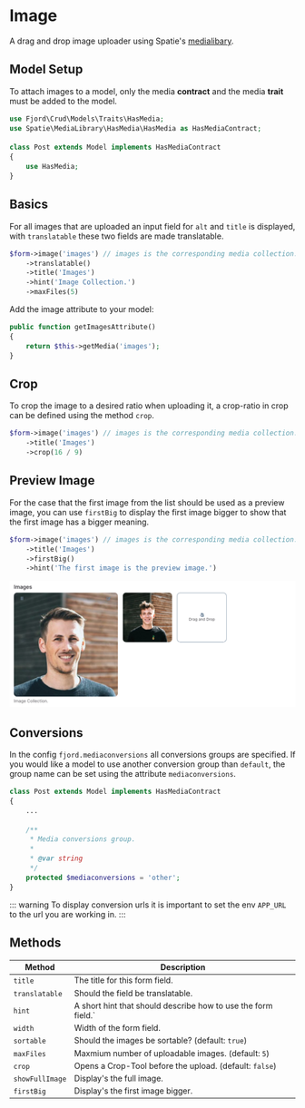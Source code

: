 # Image

A drag and drop image uploader using Spatie's [medialibary](https://docs.spatie.be/laravel-medialibrary/v7/introduction/).

## Model Setup

To attach images to a model, only the media **contract** and the media **trait** must be added to the model.

```php
use Fjord\Crud\Models\Traits\HasMedia;
use Spatie\MediaLibrary\HasMedia\HasMedia as HasMediaContract;

class Post extends Model implements HasMediaContract
{
    use HasMedia;
}
```

## Basics

For all images that are uploaded an input field for `alt` and `title` is displayed, with `translatable` these two fields are made translatable.

```php
$form->image('images') // images is the corresponding media collection.
    ->translatable()
    ->title('Images')
    ->hint('Image Collection.')
    ->maxFiles(5)
```

Add the image attribute to your model:

```php
public function getImagesAttribute()
{
    return $this->getMedia('images');
}
```

## Crop

To crop the image to a desired ratio when uploading it, a crop-ratio in crop can be defined using the method `crop`.

```php
$form->image('images') // images is the corresponding media collection.
    ->title('Images')
    ->crop(16 / 9)
```

## Preview Image

For the case that the first image from the list should be used as a preview image, you can use `firstBig` to display the first image bigger to show that the first image has a bigger meaning.

```php
$form->image('images') // images is the corresponding media collection.
    ->title('Images')
    ->firstBig()
    ->hint('The first image is the preview image.')
```

![Image firstBig](./screens/image/first_big.png 'Image firstBig')

## Conversions

In the config `fjord.mediaconversions` all conversions groups are specified. If you would like a model to use another conversion group than `default`, the group name can be set using the attribute `mediaconversions`.

```php
class Post extends Model implements HasMediaContract
{
    ...

    /**
     * Media conversions group.
     *
     * @var string
     */
    protected $mediaconversions = 'other';
}
```

::: warning
To display conversion urls it is important to set the env `APP_URL` to the url you are working in.
:::

## Methods

| Method          | Description                                                   |
| --------------- | ------------------------------------------------------------- |
| `title`         | The title for this form field.                                |
| `translatable`  | Should the field be translatable.                             |
| `hint`          | A short hint that should describe how to use the form field.` |
| `width`         | Width of the form field.                                      |
| `sortable`      | Should the images be sortable? (default: `true`)              |
| `maxFiles`      | Maxmium number of uploadable images. (default: `5`)           |
| `crop`          | Opens a Crop-Tool before the upload. (default: `false`)       |
| `showFullImage` | Display's the full image.                                     |
| `firstBig`      | Display's the first image bigger.                             |
